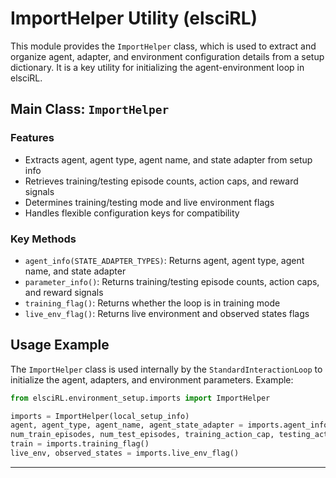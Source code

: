 <!-- filepath: /home/philip/Documents/elsciRL-Wiki/Documentation/Environment_Setup/imports.md -->

# ImportHelper Utility (elsciRL)

This module provides the `ImportHelper` class, which is used to extract and organize agent, adapter, and environment configuration details from a setup dictionary. It is a key utility for initializing the agent-environment loop in elsciRL.

## Main Class: `ImportHelper`

### Features
- Extracts agent, agent type, agent name, and state adapter from setup info
- Retrieves training/testing episode counts, action caps, and reward signals
- Determines training/testing mode and live environment flags
- Handles flexible configuration keys for compatibility

### Key Methods
- `agent_info(STATE_ADAPTER_TYPES)`: Returns agent, agent type, agent name, and state adapter
- `parameter_info()`: Returns training/testing episode counts, action caps, and reward signals
- `training_flag()`: Returns whether the loop is in training mode
- `live_env_flag()`: Returns live environment and observed states flags

## Usage Example

The `ImportHelper` class is used internally by the `StandardInteractionLoop` to initialize the agent, adapters, and environment parameters. Example:

```python
from elsciRL.environment_setup.imports import ImportHelper

imports = ImportHelper(local_setup_info)
agent, agent_type, agent_name, agent_state_adapter = imports.agent_info(Adapters)
num_train_episodes, num_test_episodes, training_action_cap, testing_action_cap, reward_signal = imports.parameter_info()
train = imports.training_flag()
live_env, observed_states = imports.live_env_flag()
```

---
